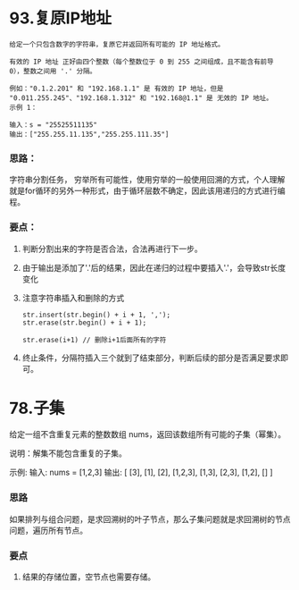 # 93.复原IP地址

```
给定一个只包含数字的字符串，复原它并返回所有可能的 IP 地址格式。

有效的 IP 地址 正好由四个整数（每个整数位于 0 到 255 之间组成，且不能含有前导 0），整数之间用 '.' 分隔。

例如："0.1.2.201" 和 "192.168.1.1" 是 有效的 IP 地址，但是 "0.011.255.245"、"192.168.1.312" 和 "192.168@1.1" 是 无效的 IP 地址。
示例 1：

输入：s = "25525511135"
输出：["255.255.11.135","255.255.111.35"]
```

### 思路：

字符串分割任务， 穷举所有可能性，使用穷举的一般使用回溯的方式，个人理解就是for循环的另外一种形式，由于循环层数不确定，因此该用递归的方式进行编程。

### 要点：

1. 判断分割出来的字符是否合法，合法再进行下一步。

2. 由于输出是添加了'.'后的结果，因此在递归的过程中要插入'.'，会导致str长度变化

3. 注意字符串插入和删除的方式

   ```
   str.insert(str.begin() + i + 1, ',');
   str.erase(str.begin() + i + 1);
   
   str.erase(i+1) // 删除i+1后面所有的字符
   ```

4. 终止条件，分隔符插入三个就到了结束部分，判断后续的部分是否满足要求即可。



# 78.子集

给定一组不含重复元素的整数数组 nums，返回该数组所有可能的子集（幂集）。

说明：解集不能包含重复的子集。

示例: 输入: nums = [1,2,3] 输出: [ [3],  [1],  [2],  [1,2,3],  [1,3],  [2,3],  [1,2],  [] ]

### 思路

如果排列与组合问题，是求回溯树的叶子节点，那么子集问题就是求回溯树的节点问题，遍历所有节点。

### 要点

1. 结果的存储位置，空节点也需要存储。





